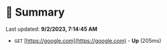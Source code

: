 # 📖 Summary
Last updated: **9/2/2023, 7:14:45 AM**

- `GET` [https://google.com](https://google.com) - **Up** (205ms)
